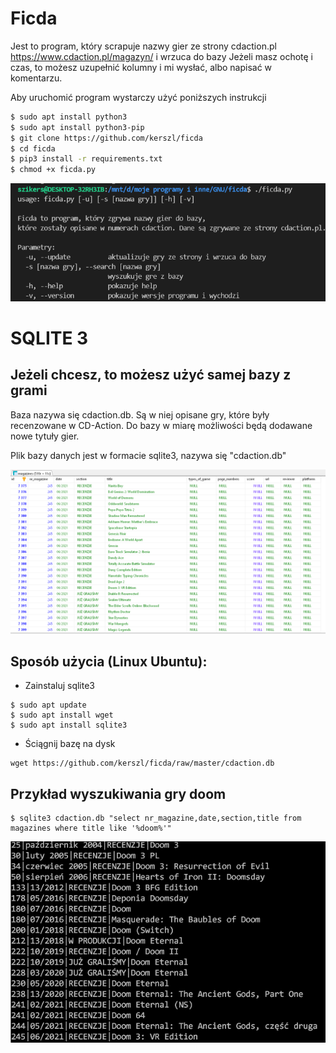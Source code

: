 # Ficda
Jest to program, który scrapuje nazwy gier ze strony cdaction.pl  https://www.cdaction.pl/magazyn/ i wrzuca do bazy
Jeżeli masz ochotę i czas, to możesz uzupełnić kolumny i mi wysłać, albo napisać w komentarzu. 


Aby uruchomić program wystarczy użyć poniższych instrukcji

```bash
$ sudo apt install python3
$ sudo apt install python3-pip
$ git clone https://github.com/kerszl/ficda
$ cd ficda
$ pip3 install -r requirements.txt
$ chmod +x ficda.py
```
![Screenshot](github/pictures/ficda.png)

# SQLITE 3
## Jeżeli chcesz, to możesz użyć samej bazy z grami
Baza nazywa się cdaction.db. Są w niej opisane gry, które
były recenzowane w CD-Action.
Do bazy w miarę możliwości będą dodawane nowe tytuły gier.

Plik bazy danych jest w formacie sqlite3, nazywa się "cdaction.db"

![Screenshot](github/pictures/screen.png)

## Sposób użycia (Linux Ubuntu):

* Zainstaluj sqlite3
```
$ sudo apt update
$ sudo apt install wget
$ sudo apt install sqlite3
```
* Ściągnij bazę na dysk
```
wget https://github.com/kerszl/ficda/raw/master/cdaction.db
```

## Przykład wyszukiwania gry doom
```
$ sqlite3 cdaction.db "select nr_magazine,date,section,title from magazines where title like '%doom%'"

```
![Screenshot](github/pictures/searched.png)
